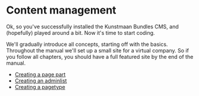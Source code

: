 # Content management

Ok, so you've successfully installed the Kunstmaan Bundles CMS, and (hopefully) played around a bit. Now it's time to start coding.

We'll gradually introduce all concepts, starting off with the basics. Throughout the manual we'll set up a small site for a virtual company. So if you follow all chapters, you should have a full featured site by the end of the manual.

* [Creating a page part](./04-01-creating-a-page-part.md)
* [Creating an adminlist](./04-02-creating-an-adminlist.md)
* [Creating a pagetype](./04-03-creating-a-pagetype.md)